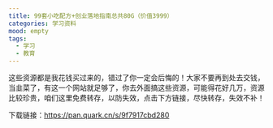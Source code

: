 ```yaml
---
title: 99套小吃配方+创业落地指南总共80G（价值3999）
categories: 学习资料
mood: empty
tags:
  - 学习
  - 教育
---
```





这些资源都是我花钱买过来的，错过了你一定会后悔的！大家不要再到处去交钱，当韭菜了，有这一个网站就足够了，你去外面搞这些资源，可能得花好几万，资源比较珍贵，咱们这里免费转存，以防失效，点击下方链接，尽快转存，失效不补！

下载链接：https://pan.quark.cn/s/9f7917cbd280





